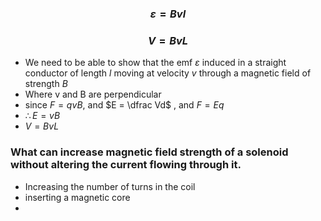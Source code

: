 ### $$\varepsilon = Bvl$$
### $$V = BvL$$

- We need to be able to show that the emf $\varepsilon$ induced in a straight conductor of length $l$ moving at velocity $v$ through a magnetic field of strength $B$ 
- Where v and B are perpendicular
- since $F = qvB$, and $E = \dfrac Vd$ , and $F = Eq$ 
- $\therefore E= vB$ 
- $V = BvL$
### What can increase magnetic field strength of a solenoid without altering the current flowing through it. 
- Increasing the number of turns in the coil 
- inserting a magnetic core
- 